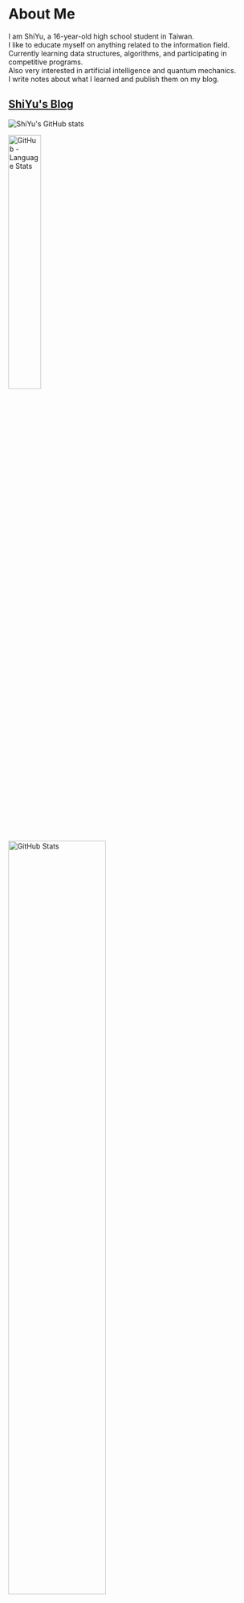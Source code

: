 # About Me
I am ShiYu, a 16-year-old high school student in Taiwan.\
I like to educate myself on anything related to the information field.\
Currently learning data structures, algorithms, and participating in competitive programs.\
Also very interested in artificial intelligence and quantum mechanics.\
I write notes about what I learned and publish them on my blog.

## [ShiYu's Blog](https://shiyu0318.github.io/)

![ShiYu's GitHub stats](https://github-readme-stats.vercel.app/api?username=SHIYU0318)

<p>
    <img width="36%" src="https://github-readme-stats.vercel.app/api/top-langs/?username=SHIYU0318&bg_color=90,DAFFEF,FCFFFD" alt="GitHub - Language Stats">
    &nbsp;&nbsp;
    <img width="62%" src="https://github-readme-stats.vercel.app/api?username=SHIYU0318&count_private=true&show_icons=true&bg_color=90,DAFFEF,FCFFFD" alt="GitHub Stats">
</p>

[![GitHub Streak](https://streak-stats.demolab.com?user=SHIYU0318&theme=highcontrast)](https://git.io/streak-stats)

[![trophy](https://github-profile-trophy.vercel.app/?username=SHIYU0318&theme=darkhub)](https://github.com/ryo-ma/github-profile-trophy)
